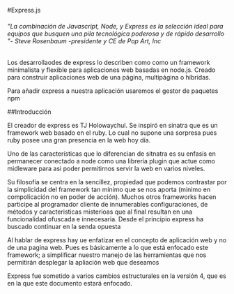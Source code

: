 #Express.js

###### *"La combinación de Javascript, Node, y Express es la selección ideal para equipos que busquen una pila tecnológica poderosa y de rápido desarrollo "- Steve Rosenbaum -presidente y CE de Pop Art, Inc*

Los desarrollaodes de express lo describen como como un framework minimalista y flexible para aplicaciones web basadas en node.js. Creado para construir aplicaciones web de una página, multipágina o híbridas.


Para añadir express a nuestra aplicación usaremos el gestor de paquetes npm

##Introducción

El creador de express es TJ Holowaychul. Se inspiró en sinatra que es un framework web basado en el ruby. Lo cual no supone una sorpresa pues ruby posee una gran presencia en la web hoy día.

Uno de las características que lo diferencian de sitnatra es su enfasis en permanecer conectado a node como una librería plugin que actue como midleware para asi poder permitirnos servir la web en varios niveles.

Su filosofía se centra en la sencillez, propiedad que podemos contrastar por la simplicidad del framework tan mínimo que se nos aporta (minimo en compolicación no en poder de acción). Muchos otros frameworks hacen participe al programador cliente de innumerables configuraciones, de métodos y caracteristicas misterioas que al final resultan en una funcionalidad ofuscada e innecesaria. Desde el principio express ha buscado continuar en la senda opuesta

Al hablar de express hay ue enfatizar en el concepto de aplicación web y no de una pagina web. Pues es básicamente a lo que está enfocado este framework; a simplificar nuestro manejo de las herramientas que nos permitirán desplegar la apliación web que deseamos

Express fue sometido a varios cambios estructurales en la versión 4, que es en la que este documento estará enfocado.
